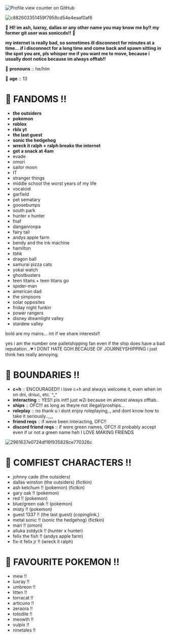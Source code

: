 ![Profile view counter on GitHub](https://komarev.com/ghpvc/?username=soniccds)

![c882603351459f7958cd54e4eaaf0af6](https://github.com/user-attachments/assets/0b62e11d-bbb5-4921-a465-52d66d1820a1)

💫 **HI! im ash, luxray, dallas or any other name you may know me by!! my former git user was soniccds!!** 💫

**my internet is really bad, so sometimes ill disconnect for minutes at a time... if i disconnect for a long time and come back and spawn sitting in the spot you are, pls whisper me if you want me to move, because i usually dont notice because im always offtab!!**

🌟 **pronouns** :: he/him

🌟 **age** :: 13

# 🌟 **FANDOMS !!**

- **the outsiders**
- **pokemon**
- **roblox**
- **rblx yt**
- **the last guest**
- **sonic the hedgehog**
- **wreck it ralph + ralph breaks the internet**
- **get a snack at 4am**
- evade
- omori
- sailor moon
- IT
- stranger things
- middle school the worst years of my life
- vocaloid
- garfield
- pet sematary
- goosebumps
- south park
- hunter x hunter
- fnaf
- danganronpa
- fairy tail
- andys apple farm
- bendy and the ink machine
- hamilton
- tbhk
- dragon ball
- samurai pizza cats
- yokai watch
- ghostbusters
- teen titans + teen titans go
- spider-man
- american dad
- the simpsons
- solar opposites
- friday night funkin
- power rangers
- disney dreamlight valley
- stardew valley

bold are my mains... int if we share interests!!


yes i am the number one palletshipping fan even if the ship does have a bad reputation...💔 I DONT HATE GOH BECAUSE OF JOURNEYSHIPPING i just think hes really annoying.

# 🌟 **BOUNDARIES !!**

- **c+h** :: ENCOURAGED!! i love c+h and always welcome it, even when im on dni, dniuc, etc. ^_^
- **interacting** :: YES!! pls int!! just w2i because im almost always offtab..
- **ships** :: OFC!!! as long as theyre not illegal/proships...
- **roleplay** :: no thank u i dont enjoy roleplaying,., and dont know how to take it seriously..,,,,
- **friend reqs** :: if weve been interacting, OFC!!
- **discord friend reqs** :: if were green names, OFC!! ill probably accept even if ur not a green name heh I LOVE MAKING FRIENDS

![2961637e0724df16f935828ce770326c](https://github.com/user-attachments/assets/f2a492cb-d495-4b65-b7e4-c50839dd279e)

# 🌟 **COMFIEST CHARACTERS !!**

- johnny cade (the outsiders)
- dallas winston (the outsiders) (fictkin)
- ash ketchum !! (pokemon) (fictkin)
- gary oak !! (pokemon)
- red !! (pokemon)
- blue/green oak !! (pokemon)
- misty !! (pokemon)
- guest 1337 !! (the last guest) (copinglink,)
- metal sonic !! (sonic the hedgehog) (fictkin)
- mari !! (omori)
- alluka zoldyck !! (hunter x hunter)
- felix the fish !! (andys apple farm)
- fix-it felix jr !! (wreck it ralph)

# 🌟 **FAVOURITE POKEMON !!**

- mew !!
- luxray !!
- umbreon !!
- litten !!
- torracat !!
- articuno !!
- zeraora !!
- totodile !!
- meowth !!
- vulpix !!
- ninetales !!
